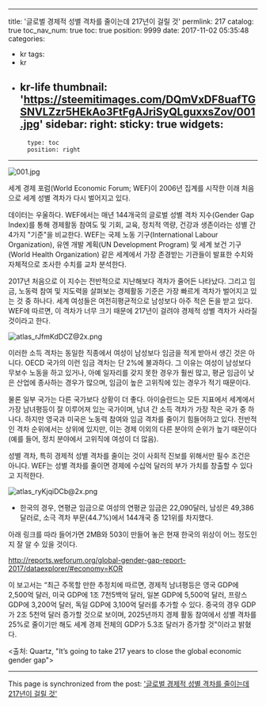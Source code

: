 
---
title: '글로벌 경제적 성별 격차를 줄이는데 217년이 걸릴 것'
permlink: 217
catalog: true
toc_nav_num: true
toc: true
position: 9999
date: 2017-11-02 05:35:48
categories:
- kr
tags:
- kr
- kr-life
thumbnail: 'https://steemitimages.com/DQmVxDF8uafTGSNVLZzr5HEkAo3FtFgAJriSyQLguxxsZov/001.jpg'
sidebar:
    right:
        sticky: true
widgets:
    -
        type: toc
        position: right
---


![001.jpg](https://steemitimages.com/DQmVxDF8uafTGSNVLZzr5HEkAo3FtFgAJriSyQLguxxsZov/001.jpg)

세계 경제 포럼(World Economic Forum; WEF)이 2006년 집계를 시작한 이래 처음으로 세계 성별 격차가 다시 벌어지고 있다.
  
데이터는 우울하다. WEF에서는 매년 144개국의 글로벌 성별 격차 지수(Gender Gap Index)를 통해 경제활동 참여도 및 기회, 교육, 정치적 역량, 건강과 생존이라는 성별 간 4가지 "기준"을 비교한다. WEF는 국제 노동 기구(International Labour Organization), 유엔 개발 계획(UN Development Program) 및 세계 보건 기구(World Health Organization) 같은 세계에서 가장 존경받는 기관들이 발표한 수치와 자체적으로 조사한 수치를 교차 분석한다. 
  
2017년 처음으로 이 지수는 전반적으로 지난해보다 격차가 줄어든 나타났다. 그리고 임금, 노동력 참여 및 지도력을 살펴보는 경제활동 기준은 가장 빠르게 격차가 벌어지고 있는 것 중 하나다. 세계 여성들은 여전히 ​​평균적으로 남성보다 아주 적은 돈을 받고 있다. WEF에 따르면, 이 격차가 너무 크기 때문에 217년이 걸려야 경제적 성별 격차가 사라질 것이라고 한다.  

![atlas_rJfmKdDCZ@2x.png](https://steemitimages.com/DQmT5PNznasZK9nWkp3LNrgDyYZDc6NP1Cu8RW6RGEyyZ6Y/atlas_rJfmKdDCZ%402x.png)
 
이러한 소득 격차는 동일한 직종에서 여성이 남성보다 임금을 적게 받아서 생긴 것은 아니다. OECD 국가의 이런 임금 격차는 단 2%에 불과하다. 그 이유는 여성이 남성보다 무보수 노동을 하고 있거나, 아예 일자리를 갖지 못한 경우가 훨씬 많고, 평균 임금이 낮은 산업에 종사하는 경우가 많으며, 임금이 높은 고위직에 있는 경우가 적기 때문이다. 
  
물론 일부 국가는 다른 국가보다 상황이 더 좋다. 아이슬란드는 모든 지표에서 세계에서 가장 남녀평등이 잘 이루어져 있는 국가이며, 남녀 간 소득 격차가 가장 작은 국가 중 하나다. 하지만 영국과 미국은 노동력 참여와 임금 격차를 줄이기 힘들어하고 있다. 전반적인 격차 순위에서는 상위에 있지만, 이는 경제 이외의 다른 분야의 순위가 높기 때문이다(예를 들어, 정치 분야에서 고위직에 여성이 더 많음).
  
성별 격차, 특히 경제적 성별 격차를 줄이는 것이 사회적 진보를 위해서만 필수 조건은 아니다. WEF는 성별 격차를 줄이면 경제에 수십억 달러의 부가 가치를 창출할 수 있다고 지적한다. 
 
![atlas_ryKjqiDCb@2x.png](https://steemitimages.com/DQmZQJ59eTYXgxfZmZLVHdKzarNx7FbvTY1PHQL4eKzYuAx/atlas_ryKjqiDCb%402x.png)
 
* 한국의 경우, 연평균 임금으로 여성의 연평균 임금은 22,090달러, 남성은 49,386달러로, 소극 격차 부문(44.7%)에서 144개국 중 121위를 차지했다.
  
아래 링크를 따라 들어가면 2MB와 503이 만들어 놓은 현재 한국의 위상이 어느 정도인지 잘 알 수 있을 것이다.

http://reports.weforum.org/global-gender-gap-report-2017/dataexplorer/#economy=KOR

이 보고서는 “최근 주목할 만한 추정치에 따르면, 경제적 남녀평등은 영국 GDP에 2,500억 달러, 미국 GDP에 1조 7천5백억 달러, 일본 GDP에 5,500억 달러, 프랑스 GDP에 3,200억 달러, 독일 GDP에 3,100억 달러를 추가할 수 있다. 중국의 경우 GDP가 2조 5천억 달러 증가할 것으로 보이며, 2025년까지 경제 활동 참여에서 성별 격차를 25%로 줄이기만 해도 세계 경제 전체의 GDP가 5.3조 달러가 증가할 것"이라고 밝혔다.
  
<출처: Quartz, "It’s going to take 217 years to close the global economic gender gap">

- - -

This page is synchronized from the post: ['글로벌 경제적 성별 격차를 줄이는데 217년이 걸릴 것'](https://steemit.com/@pius.pius/217)
